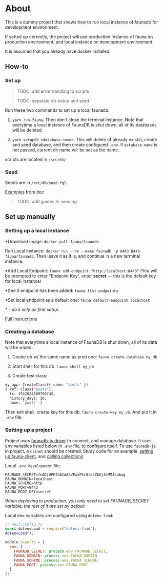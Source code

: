 # About

This is a dummy project that shows how to run local instance of faunadb for development environment.

If setted up correctly, the project will use production instance of fauna on production environment, and local instance on development environment.

It is assumed that you already have docker installed.

## How-to

### Set up

> TODO: add error handling to scripts

> TODO: separate db-setup and seed

Run these two commands to set up a local faunadb.

1. `yarn run-fauna`. Then don't close the terminal instance. Note that everytime a local instance of FaunaDB is shut down, all of its databases will be deleted.

2. `yarn setupdb <database-name>`. This will delete (if already exists), create and seed database, and then create configured `.env`. If `database-name` is not passed, current dir name will be set as the name.

scripts are located in `/src/db/`

### Seed

Seeds are in `/src/db/seed.fql`.

[Examples](https://docs.fauna.com/fauna/current/start/cloud#shell) from doc

> TODO: add guides to seeding

## Set up manually

### Setting up a local instance

\*Download image: `docker pull fauna/faunadb`

Run Local Instance: `docker run --rm --name faunadb -p 8443:8443 fauna/faunadb`. Then leave it as it is, and continue in a new terminal instance.

\*Add Local Endpoint: `fauna add-endpoint "http:/localhost:8443”`
(You will be prompted to enter "Endpoint Key", enter **secret** — this is the default key for local instance)

\*See if endpoint has been added: `fauna list-endpoints`

\*Set local endpoint as a default one: `fauna default-endpoint localhost`

_\* - do it only on first setup._

[Full Instructions](https://gist.github.com/CaryBourgeois/ebe08f8819fc1904523e360746a94bae)

### Creating a database

Note that everytime a local instance of FaunaDB is shut down, all of its data will be wiped.

1. Create db w/ the same name as prod one: `fauna create-database my_db`

1. Start shell for this db: `fauna shell my_db`

1. Create test class:

```bash
my_app> CreateClass({ name: "posts" })
{ ref: Class("posts"),
  ts: 1532624109799742,
  history_days: 30,
  name: 'posts' }

```

Then exit shell, create key for this db: `fauna create-key my_db`. And put it in `.env` file.

### Setting up a project

Project uses [faunadb-js driver](https://github.com/fauna/faunadb-js) to connect, and manage database. It uses env variables listed below in `.env` file, to configure itself. To use `faunadb-js` in project, a `clinet` should be created. Study code for an example: [setting up fauna-client](https://github.com/tem-tem/faunadb-test/blob/master/src/helpers/faunaConfig.js), and [calling collections](https://github.com/tem-tem/faunadb-test/blob/5a7111151637b15e3b15ab5843a422d11791504e/pages/index.js#L10-L21)

Local `.env.development` file:

```.env
FAUNADB_SECRET=fnADjUPMlhACAA5VPaxP5r8tesZb0j3eMMJsaAug
FAUNA_DOMAIN=localhost
FAUNA_SCHEME=http
FAUNA_PORT=8443
FAUNA_ROOT_KEY=secret
```

_When deploying to production, you only need to set FAUNADB_SECRET variable, the rest of it are set by default_

Local env variables are configured using `dotenv-load`:

```js
// next.config.js
const dotenvLoad = require("dotenv-load");
dotenvLoad();

module.exports = {
  env: {
    FAUNADB_SECRET: process.env.FAUNADB_SECRET,
    FAUNA_DOMAIN: process.env.FAUNA_DOMAIN,
    FAUNA_SCHEME: process.env.FAUNA_SCHEME,
    FAUNA_PORT: process.env.FAUNA_PORT
  }
};
```
